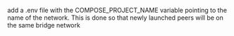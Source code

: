 add a .env file with the COMPOSE_PROJECT_NAME variable pointing to the name of the network. This is done so that newly launched peers will be on the same bridge network
